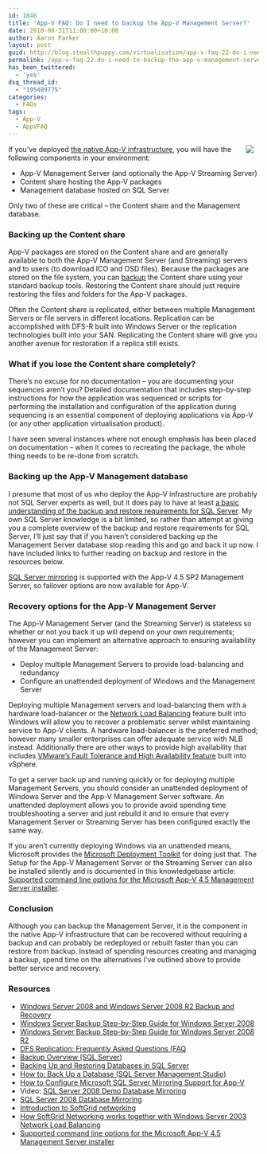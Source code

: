 ```yaml
---
id: 1846
title: 'App-V FAQ: Do I need to backup the App-V Management Server?'
date: 2010-08-31T11:00:00+10:00
author: Aaron Parker
layout: post
guid: http://blog.stealthpuppy.com/virtualisation/app-v-faq-22-do-i-need-to-backup-the-app-v-management-server
permalink: /app-v-faq-22-do-i-need-to-backup-the-app-v-management-server/
has_been_twittered:
  - 'yes'
dsq_thread_id:
  - "195489775"
categories:
  - FAQs
tags:
  - App-V
  - AppVFAQ
---
```

<img style="margin: 0px 10px 5px 0px; display: inline" align="right" src="{{site.baseurl}}.com/media/2010/06/AppVFAQLogo.png" />If you’ve deployed [the native App-V infrastructure](http://technet.microsoft.com/en-gb/library/cc843686.aspx), you will have the following components in your environment:

  * App-V Management Server (and optionally the App-V Streaming Server) 
  * Content share hosting the App-V packages 
  * Management database hosted on SQL Server 

Only two of these are critical – the Content share and the Management database.

### Backing up the Content share

App-V packages are stored on the Content share and are generally available to both the App-V Management Server (and Streaming) servers and to users (to download ICO and OSD files). Because the packages are stored on the file system, you can [backup](http://technet.microsoft.com/en-us/library/dd979562(WS.10).aspx) the Content share using your standard backup tools. Restoring the Content share should just require restoring the files and folders for the App-V packages.

Often the Content share is replicated, either between multiple Management Servers or file servers in different locations. Replication can be accomplished with DFS-R built into Windows Server or the replication technologies built into your SAN. Replicating the Content share will give you another avenue for restoration if a replica still exists.

### What if you lose the Content share completely?

There’s no excuse for no documentation – you are documenting your sequences aren’t you? Detailed documentation that includes step-by-step instructions for how the application was sequenced or scripts for performing the installation and configuration of the application during sequencing is an essential component of deploying applications via App-V (or any other application virtualisation product).

I have seen several instances where not enough emphasis has been placed on documentation – when it comes to recreating the package, the whole thing needs to be re-done from scratch.

### Backing up the App-V Management database

I presume that most of us who deploy the App-V infrastructure are probably not SQL Server experts as well, but it does pay to have at least [a basic understanding of the backup and restore requirements for SQL Server](http://technet.microsoft.com/en-us/library/ms175477.aspx). My own SQL Server knowledge is a bit limited, so rather than attempt at giving you a complete overview of the backup and restore requirements for SQL Server, I’ll just say that if you haven’t considered backing up the Management Server database stop reading this and go and back it up now. I have included links to further reading on backup and restore in the resources below.

[SQL Server mirroring](http://msdn.microsoft.com/en-us/library/ms189852.aspx) is supported with the App-V 4.5 SP2 Management Server, so failover options are now available for App-V.

### Recovery options for the App-V Management Server

The App-V Management Server (and the Streaming Server) is stateless so whether or not you back it up will depend on your own requirements; however you can implement an alternative approach to ensuring availability of the Management Server:

  * Deploy multiple Management Servers to provide load-balancing and redundancy
  * Configure an unattended deployment of Windows and the Management Server

Deploying multiple Management servers and load-balancing them with a hardware load-balancer or the [Network Load Balancing](http://technet.microsoft.com/en-us/library/cc771700(WS.10).aspx) feature built into Windows will allow you to recover a problematic server whilst maintaining service to App-V clients. A hardware load-balancer is the preferred method; however many smaller enterprises can offer adequate service with NLB instead. Additionally there are other ways to provide high availability that includes [VMware’s Fault Tolerance and High Availability feature](http://www.vmware.com/products/fault-tolerance/) built into vSphere.

To get a server back up and running quickly or for deploying multiple Management Servers, you should consider an unattended deployment of Windows Server and the App-V Management Server software. An unattended deployment allows you to provide avoid spending time troubleshooting a server and just rebuild it and to ensure that every Management Server or Streaming Server has been configured exactly the same way.

If you aren’t currently deploying Windows via an unattended means, Microsoft provides the [Microsoft Deployment Toolkit](http://technet.microsoft.com/en-us/solutionaccelerators/dd407791.aspx) for doing just that. The Setup for the App-V Management Server or the Streaming Server can also be installed silently and is documented in this knowledgebase article: [Supported command line options for the Microsoft App-V 4.5 Management Server installer](http://support.microsoft.com/kb/2384955).

### Conclusion

Although you can backup the Management Server, it is the component in the native App-V infrastructure that can be recovered without requiring a backup and can probably be redeployed or rebuilt faster than you can restore from backup. Instead of spending resources creating and managing a backup, spend time on the alternatives I’ve outlined above to provide better service and recovery. 

### Resources

  * [Windows Server 2008 and Windows Server 2008 R2 Backup and Recovery](http://technet.microsoft.com/en-us/library/cc754097(WS.10).aspx)
  * [Windows Server Backup Step-by-Step Guide for Windows Server 2008](http://technet.microsoft.com/en-us/library/cc770266(WS.10).aspx)
  * [Windows Server Backup Step-by-Step Guide for Windows Server 2008 R2](http://technet.microsoft.com/en-us/library/ee849849(WS.10).aspx)
  * [DFS Replication: Frequently Asked Questions (FAQ](http://technet.microsoft.com/en-us/library/cc773238(WS.10).aspx)
  * [Backup Overview (SQL Server)](http://technet.microsoft.com/en-us/library/ms175477.aspx)
  * [Backing Up and Restoring Databases in SQL Server](http://technet.microsoft.com/en-us/library/ms187048.aspx)
  * [How to: Back Up a Database (SQL Server Management Studio)](http://msdn.microsoft.com/en-us/library/ms187510.aspx)
  * [How to Configure Microsoft SQL Server Mirroring Support for App-V](http://technet.microsoft.com/en-gb/library/ff660790.aspx)
  * Video: [SQL Server 2008 Demo Database Mirroring](http://www.youtube.com/watch?v=YOLqyPa3LOw)
  * [SQL Server 2008 Database Mirroring](http://blogs.technet.com/b/josebda/archive/2009/04/02/sql-server-2008-database-mirroring.aspx)
  * [Introduction to SoftGrid networking](http://support.microsoft.com/kb/932017/)
  * [How SoftGrid Networking works together with Windows Server 2003 Network Load Balancing](http://support.microsoft.com/kb/932018/)
  * [Supported command line options for the Microsoft App-V 4.5 Management Server installer](http://support.microsoft.com/kb/2384955)